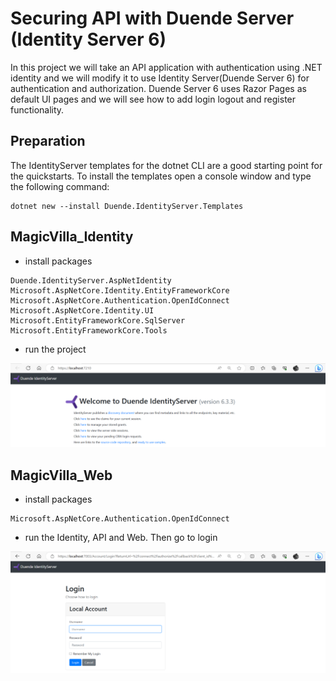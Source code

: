 # Securing API with Duende Server (Identity Server 6)

In this project we will take an API application with authentication using .NET identity and we will modify it to use Identity Server(Duende Server 6) for authentication and authorization. Duende Server 6 uses Razor Pages as default UI pages and we will see how to add login logout and register functionality.


## Preparation
The IdentityServer templates for the dotnet CLI are a good starting point for the quickstarts. To install the templates open a console window and type the following command:

```
dotnet new --install Duende.IdentityServer.Templates
```


## MagicVilla_Identity

- install packages
```
Duende.IdentityServer.AspNetIdentity
Microsoft.AspNetCore.Identity.EntityFrameworkCore
Microsoft.AspNetCore.Authentication.OpenIdConnect
Microsoft.AspNetCore.Identity.UI
Microsoft.EntityFrameworkCore.SqlServer
Microsoft.EntityFrameworkCore.Tools
```

- run the project 
<img src="/pictures/identity_server.png" title="identity server"  width="900">


## MagicVilla_Web

- install packages
```
Microsoft.AspNetCore.Authentication.OpenIdConnect
```
- run the Identity, API and Web. Then go to login 
<img src="/pictures/identity_server2.png" title="identity server"  width="900">

